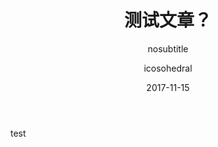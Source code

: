 ﻿---
layout:     post
title:      测试文章？
subtitle:   nosubtitle
date:       2017-11-15
author:     icosohedral
catalog: true
tags:

---
test
